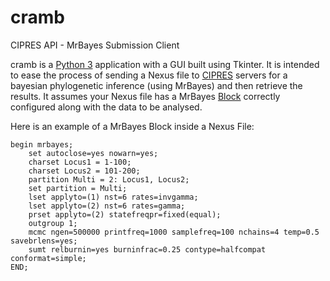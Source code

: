 # cramb
CIPRES API - MrBayes Submission Client

cramb is a [Python 3](https://www.python.org)
application with a GUI built using Tkinter.
It is intended to ease the process of sending a Nexus
file to [CIPRES](https://www.phylo.org/restusers)
servers for a bayesian phylogenetic
inference (using MrBayes) and then retrieve the results.
It assumes your Nexus file has a MrBayes
[Block](https://en.wikipedia.org/wiki/Nexus_file)
correctly configured along with the data to be analysed.

Here is an example of a MrBayes Block inside a Nexus
File:
```
begin mrbayes;
    set autoclose=yes nowarn=yes;
    charset Locus1 = 1-100;
    charset Locus2 = 101-200;
    partition Multi = 2: Locus1, Locus2;
    set partition = Multi;
    lset applyto=(1) nst=6 rates=invgamma;
    lset applyto=(2) nst=6 rates=gamma;
    prset applyto=(2) statefreqpr=fixed(equal);
    outgroup 1;
    mcmc ngen=500000 printfreq=1000 samplefreq=100 nchains=4 temp=0.5 savebrlens=yes;
    sumt relburnin=yes burninfrac=0.25 contype=halfcompat conformat=simple;
END;
 ```
 